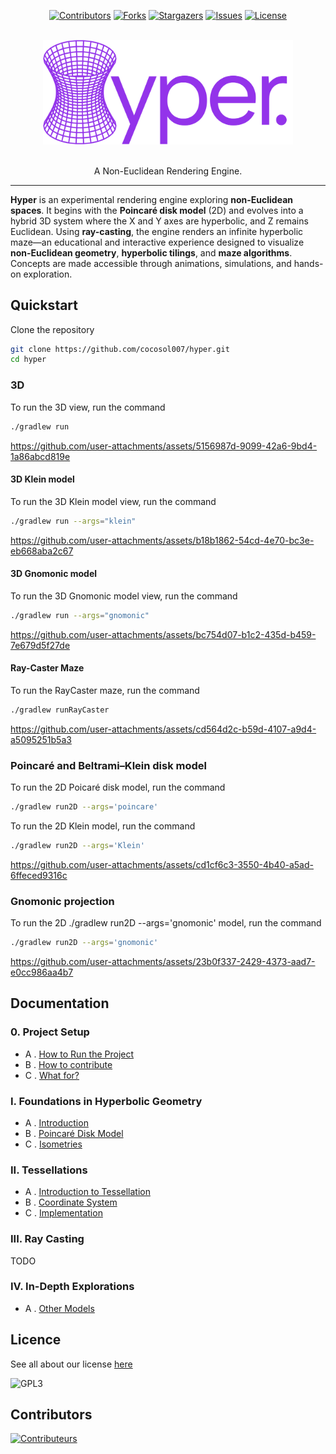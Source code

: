 <a id="readme-top"></a>
<div align="center">

[![Contributors][contributors-shield]][contributors-url]
[![Forks][forks-shield]][forks-url]
[![Stargazers][stars-shield]][stars-url]
[![Issues][issues-shield]][issues-url]
[![License][license-shield]][license-url]

</div>

<!-- PROJECT LOGO -->
<br />
<div align="center">
  <img src="docs/logo.svg" width="400">
  <p align="center">
    <br />
    A Non-Euclidean Rendering Engine.
  </p>
</div>

---

**Hyper** is an experimental rendering engine exploring **non-Euclidean spaces**. It begins with the **Poincaré disk model** (2D) and evolves into a hybrid 3D system where the X and Y axes are hyperbolic, and Z remains Euclidean. Using **ray-casting**, the engine renders an infinite hyperbolic maze—an educational and interactive experience designed to visualize **non-Euclidean geometry**, **hyperbolic tilings**, and **maze algorithms**. Concepts are made accessible through animations, simulations, and hands-on exploration.

## Quickstart

Clone the repository
```bash
git clone https://github.com/cocosol007/hyper.git
cd hyper
```

### 3D

To run the 3D view, run the command 
```bash
./gradlew run
```

https://github.com/user-attachments/assets/5156987d-9099-42a6-9bd4-1a86abcd819e

#### 3D Klein model

To run the 3D Klein model view, run the command 
```bash
./gradlew run --args="klein"
```

https://github.com/user-attachments/assets/b18b1862-54cd-4e70-bc3e-eb668aba2c67

#### 3D Gnomonic model

To run the 3D Gnomonic model view, run the command 
```bash
./gradlew run --args="gnomonic"
```

https://github.com/user-attachments/assets/bc754d07-b1c2-435d-b459-7e679d5f27de

#### Ray-Caster Maze

To run the RayCaster maze, run the command 
```bash
./gradlew runRayCaster
```

https://github.com/user-attachments/assets/cd564d2c-b59d-4107-a9d4-a5095251b5a3

### Poincaré and Beltrami–Klein disk model

To run the 2D Poicaré disk model, run the command 
```bash
./gradlew run2D --args='poincare'
```

To run the 2D Klein model, run the command
```bash
./gradlew run2D --args='Klein'
```

https://github.com/user-attachments/assets/cd1cf6c3-3550-4b40-a5ad-6ffeced9316c

### Gnomonic projection

To run the 2D ./gradlew run2D --args='gnomonic'
 model, run the command
```bash
./gradlew run2D --args='gnomonic'
```

https://github.com/user-attachments/assets/23b0f337-2429-4373-aad7-e0cc986aa4b7

## Documentation

### 0. Project Setup
- A . [How to Run the Project](docs/running-the-project.md)
- B . [How to contribute](.github/CONTRIBUTING.md)
- C . [What for?](docs/what_for.md)

### I. Foundations in Hyperbolic Geometry
- A . [Introduction](docs/I/introduction.md)  
- B . [Poincaré Disk Model](docs/I/basic-mathematics-in-the-poincare-disk-model.md)  
- C . [Isometries](docs/I/isometries.md)

### II. Tessellations
- A . [Introduction to Tessellation](docs/II/introduction_to_tesslation.md)
- B . [Coordinate System](docs/II/coordinates_system.md)
- C . [Implementation](docs/II/implementation.md)

### III. Ray Casting
TODO

### IV. In-Depth Explorations
- A . [Other Models](docs/IV/other_models.md)

## Licence

See all about our license [here](/LICENCE)

![GPL3](https://upload.wikimedia.org/wikipedia/commons/c/cb/GPLv3_Logo_filled.png)

## Contributors

[![Contributeurs](https://contrib.rocks/image?repo=cocosol007/hyper)](https://github.com/cocosol007/hyper/graphs/contributors)

[contributors-shield]: https://img.shields.io/github/contributors/cocosol007/hyper.svg?style=for-the-badge

[contributors-url]: https://github.com/cocosol007/hyper/graphs/contributors

[forks-shield]: https://img.shields.io/github/forks/cocosol007/hyper.svg?style=for-the-badge

[forks-url]: https://github.com/cocosol007/hyper/network/members

[stars-shield]: https://img.shields.io/github/stars/cocosol007/hyper.svg?style=for-the-badge

[stars-url]: https://github.com/cocosol007/hyper/stargazers

[issues-shield]: https://img.shields.io/github/issues/cocosol007/hyper.svg?style=for-the-badge

[issues-url]: https://github.com/cocosol007/hyper/issues

[license-shield]: https://img.shields.io/github/license/cocosol007/hyper.svg?style=for-the-badge

[license-url]: https://github.com/cocosol007/hyper/blob/main/LICENCE
